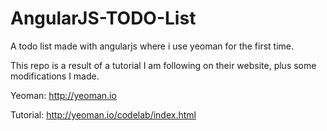 # AngularJS-TODO-List
A todo list made with angularjs where i use yeoman for the first time.

This repo is a result of a tutorial I am following on their website, plus some modifications I made.


Yeoman: http://yeoman.io

Tutorial: http://yeoman.io/codelab/index.html
